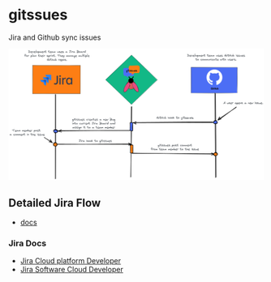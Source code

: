 # gitssues

Jira and Github sync issues

![gitssues-flow](docs/img/gitssues-flow.png)

## Detailed Jira Flow

- [docs](docs/README.md)

### Jira Docs

- [Jira Cloud platform Developer
](https://developer.atlassian.com/cloud/jira/platform/rest/v3/api-group-issues/)
- [Jira Software Cloud Developer
](https://developer.atlassian.com/cloud/jira/software/rest/intro/)
